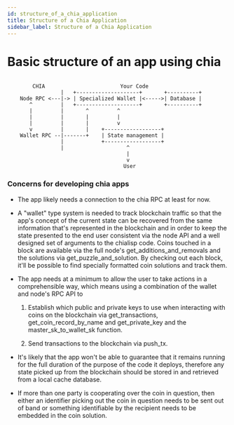 ```yaml
---
id: structure_of_a_chia_application
title: Structure of a Chia Application
sidebar_label: Structure of a Chia Application
---
```


# Basic structure of an app using chia

```

        CHIA                        Your Code
                 |   +--------------------+       +----------+
    Node RPC <---|-> | Specialized Wallet |<----->| Database |
       ^         |   +--------------------+       +----------+
       |         |       ^         ^
       |         |       |         |
       |         |       |         v
       v         |       |    +------------------+
    Wallet RPC --|-------+    | State management |
                 |            +------------------+
                 |                    ^
                                      |
                                      v
                                     User
```

### Concerns for developing chia apps

- The app likely needs a connection to the chia RPC at least for now.

- A "wallet" type system is needed to track blockchain traffic so that the app's concept of the current state can be recovered from the same information that's represented in the blockchain and in order to keep the state presented to the end user consistent via the node API and a well designed set of arguments to the chialisp code.  Coins touched in a block are available via the full node's get_additions_and_removals and the solutions via get_puzzle_and_solution.  By checking out each block, it'll be possible to find specially formatted coin solutions and track them.

- The app needs at a minimum to allow the user to take actions in a comprehensible way, which means using a combination of the wallet and node's RPC API to

    1. Establish which public and private keys to use when interacting with coins on the blockchain via get_transactions, get_coin_record_by_name and get_private_key and the master_sk_to_wallet_sk function.

    2. Send transactions to the blockchain via push_tx.

- It's likely that the app won't be able to guarantee that it remains running for the full duration of the purpose of the code it deploys, therefore any state picked up from the blockchain should be stored in and retrieved from a local cache database.

- If more than one party is cooperating over the coin in question, then either an identifier picking out the coin in question needs to be sent out of band or something identifiable by the recipient needs to be embedded in the coin solution.